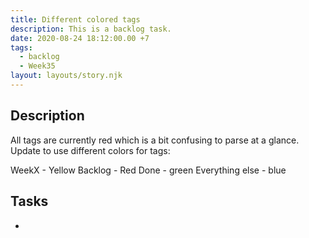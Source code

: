 ```yaml
---
title: Different colored tags
description: This is a backlog task.
date: 2020-08-24 18:12:00.00 +7
tags:
  - backlog
  - Week35
layout: layouts/story.njk
---
```

## Description

All tags are currently red which is a bit confusing to parse at a glance. Update to use different colors for tags:

WeekX - Yellow
Backlog - Red
Done - green
Everything else - blue

## Tasks

- 
